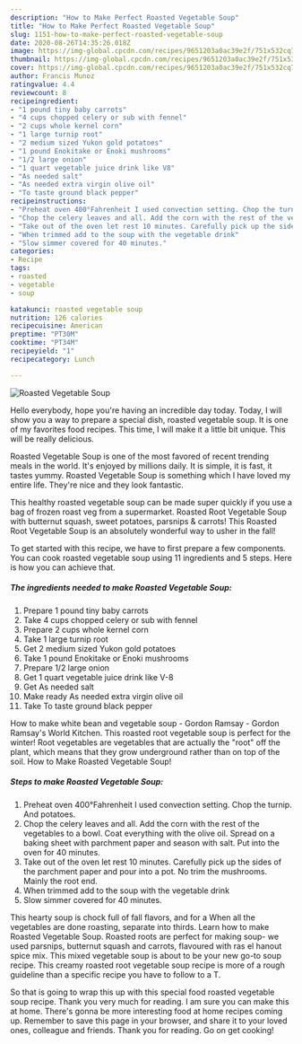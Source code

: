 ```yaml
---
description: "How to Make Perfect Roasted Vegetable Soup"
title: "How to Make Perfect Roasted Vegetable Soup"
slug: 1151-how-to-make-perfect-roasted-vegetable-soup
date: 2020-08-26T14:35:26.018Z
image: https://img-global.cpcdn.com/recipes/9651203a0ac39e2f/751x532cq70/roasted-vegetable-soup-recipe-main-photo.jpg
thumbnail: https://img-global.cpcdn.com/recipes/9651203a0ac39e2f/751x532cq70/roasted-vegetable-soup-recipe-main-photo.jpg
cover: https://img-global.cpcdn.com/recipes/9651203a0ac39e2f/751x532cq70/roasted-vegetable-soup-recipe-main-photo.jpg
author: Francis Munoz
ratingvalue: 4.4
reviewcount: 8
recipeingredient:
- "1 pound tiny baby carrots"
- "4 cups chopped celery or sub with fennel"
- "2 cups whole kernel corn"
- "1 large turnip root"
- "2 medium sized Yukon gold potatoes"
- "1 pound Enokitake or Enoki mushrooms"
- "1/2 large onion"
- "1 quart vegetable juice drink like V8"
- "As needed salt"
- "As needed extra virgin olive oil"
- "To taste ground black pepper"
recipeinstructions:
- "Preheat oven 400°Fahrenheit I used convection setting. Chop the turnip. And potatoes."
- "Chop the celery leaves and all. Add the corn with the rest of the vegetables to a bowl. Coat everything with the olive oil. Spread on a baking sheet with parchment paper and season with salt. Put into the oven for 40 minutes."
- "Take out of the oven let rest 10 minutes. Carefully pick up the sides of the parchment paper and pour into a pot. No trim the mushrooms. Mainly the root end."
- "When trimmed add to the soup with the vegetable drink"
- "Slow simmer covered for 40 minutes."
categories:
- Recipe
tags:
- roasted
- vegetable
- soup

katakunci: roasted vegetable soup 
nutrition: 126 calories
recipecuisine: American
preptime: "PT30M"
cooktime: "PT34M"
recipeyield: "1"
recipecategory: Lunch

---
```



![Roasted Vegetable Soup](https://img-global.cpcdn.com/recipes/9651203a0ac39e2f/751x532cq70/roasted-vegetable-soup-recipe-main-photo.jpg)

Hello everybody, hope you're having an incredible day today. Today, I will show you a way to prepare a special dish, roasted vegetable soup. It is one of my favorites food recipes. This time, I will make it a little bit unique. This will be really delicious.

Roasted Vegetable Soup is one of the most favored of recent trending meals in the world. It's enjoyed by millions daily. It is simple, it is fast, it tastes yummy. Roasted Vegetable Soup is something which I have loved my entire life. They're nice and they look fantastic.

This healthy roasted vegetable soup can be made super quickly if you use a bag of frozen roast veg from a supermarket. Roasted Root Vegetable Soup with butternut squash, sweet potatoes, parsnips &amp; carrots! This Roasted Root Vegetable Soup is an absolutely wonderful way to usher in the fall!


To get started with this recipe, we have to first prepare a few components. You can cook roasted vegetable soup using 11 ingredients and 5 steps. Here is how you can achieve that.

<!--inarticleads1-->

##### The ingredients needed to make Roasted Vegetable Soup:

1. Prepare 1 pound tiny baby carrots
1. Take 4 cups chopped celery or sub with fennel
1. Prepare 2 cups whole kernel corn
1. Take 1 large turnip root
1. Get 2 medium sized Yukon gold potatoes
1. Take 1 pound Enokitake or Enoki mushrooms
1. Prepare 1/2 large onion
1. Get 1 quart vegetable juice drink like V-8
1. Get As needed salt
1. Make ready As needed extra virgin olive oil
1. Take To taste ground black pepper


How to make white bean and vegetable soup - Gordon Ramsay - Gordon Ramsay&#39;s World Kitchen. This roasted root vegetable soup is perfect for the winter! Root vegetables are vegetables that are actually the &#34;root&#34; off the plant, which means that they grow underground rather than on top of the soil. How to Make Roasted Vegetable Soup! 

<!--inarticleads2-->

##### Steps to make Roasted Vegetable Soup:

1. Preheat oven 400°Fahrenheit I used convection setting. Chop the turnip. And potatoes.
1. Chop the celery leaves and all. Add the corn with the rest of the vegetables to a bowl. Coat everything with the olive oil. Spread on a baking sheet with parchment paper and season with salt. Put into the oven for 40 minutes.
1. Take out of the oven let rest 10 minutes. Carefully pick up the sides of the parchment paper and pour into a pot. No trim the mushrooms. Mainly the root end.
1. When trimmed add to the soup with the vegetable drink
1. Slow simmer covered for 40 minutes.


This hearty soup is chock full of fall flavors, and for a When all the vegetables are done roasting, separate into thirds. Learn how to make Roasted Vegetable Soup. Roasted roots are perfect for making soup- we used parsnips, butternut squash and carrots, flavoured with ras el hanout spice mix. This mixed vegetable soup is about to be your new go-to soup recipe. This creamy roasted root vegetable soup recipe is more of a rough guideline than a specific recipe you have to follow to a T. 

So that is going to wrap this up with this special food roasted vegetable soup recipe. Thank you very much for reading. I am sure you can make this at home. There's gonna be more interesting food at home recipes coming up. Remember to save this page in your browser, and share it to your loved ones, colleague and friends. Thank you for reading. Go on get cooking!
